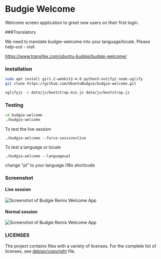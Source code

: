 Budgie Welcome
==============

Welcome screen application to greet new users on their first login.

###Translators

We need to translate budgie-welcome into your language/locale.  Please
help-out - visit

https://www.transifex.com/ubuntu-budgie/budgie-welcome/

### Installation

```sh
sudo apt install gir1.2-webkit2-4.0 python3-notify2 node-uglify
git clone https://github.com/UbuntuBudgie/budgie-welcome.git

uglifyjs -o data/js/bootstrap.min.js data/js/bootstrap.js
```

### Testing

```sh
cd budgie-welcome
./budgie-welcome
```

To test the live session

    ./budgie-welcome --force-session=live
    
To test a language or locale

    ./budgie-welcome --language=pl
    
change "pl" to your language i18n shortcode

### Screenshot
#### Live session
![Screenshot of Budgie Remix Welcome App](https://raw.githubusercontent.com/budgie-remix/budgie-welcome/master/screenshot-live-session.png)

#### Normal session
![Screenshot of Budgie Remix Welcome App](https://raw.githubusercontent.com/budgie-remix/budgie-welcome/master/screenshot-normal-session.png)

### LICENSES
  The project contains files with a variety of licenses.
  For the complete list of licenses, see [debian/copyright](https://github.com/budgie-remix/budgie-welcome/blob/master/debian/copyright) file.
